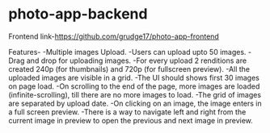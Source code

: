 # photo-app-backend

Frontend link-https://github.com/grudge17/photo-app-frontend

Features-
-Multiple images Upload.
-Users can upload upto 50 images.
-Drag and drop for uploading images.
-For every upload 2 renditions are created 240p (for thumbnails) and 720p (for fullscreen preview).
-All the uploaded images are visible in a grid.
-The UI should shows first 30 images on page load.
-On scrolling to the end of the page, more images are loaded (infinite-scrolling), till there are no more images to load.
-The grid of images are separated by upload date.
-On clicking on an image, the image enters in a full screen preview.
-There is a way to navigate left and right from the current image in preview to open the previous and next image in preview.
